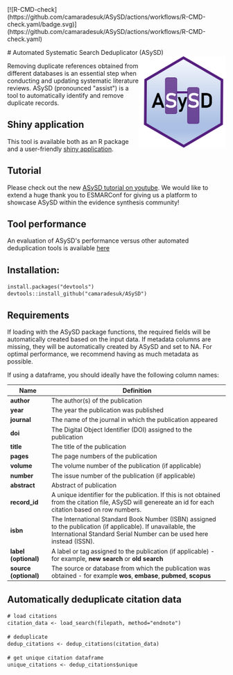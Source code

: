 <!-- badges: start --> [![R-CMD-check](https://github.com/camaradesuk/ASySD/actions/workflows/R-CMD-check.yaml/badge.svg)](https://github.com/camaradesuk/ASySD/actions/workflows/R-CMD-check.yaml) <!-- badges: end -->

\# Automated Systematic Search Deduplicator (ASySD) <img src="man/figures/updated_logo.png" width="200px" align="right"/>

Removing duplicate references obtained from different databases is an essential step when conducting and updating systematic literature reviews. ASySD (pronounced "assist") is a tool to automatically identify and remove duplicate records.

## Shiny application

This tool is available both as an R package and a user-friendly [shiny application](https://camarades.shinyapps.io/ASySD/).

## Tutorial

Please check out the new [ASySD tutorial on youtube](https://www.youtube.com/watch?v=oCR1A_heFcs&t=42s). We would like to extend a huge thank you to ESMARConf for giving us a platform to showcase ASySD within the evidence synthesis community!

## Tool performance

An evaluation of ASySD's performance versus other automated deduplication tools is available [here](https://bmcbiol.biomedcentral.com/articles/10.1186/s12915-023-01686-z#citeas)

## Installation:

```{r}
install.packages("devtools")
devtools::install_github("camaradesuk/ASySD")
```

## Requirements

If loading with the ASySD package functions, the required fields will be automatically created based on the input data. If metadata columns are missing, they will be automatically created by ASySD and set to NA. For optimal performance, we recommend having as much metadata as possible.

If using a dataframe, you should ideally have the following column names:

| **Name**              | **Definition**                                                                                                                                                                        |
|---------------|--------------------------------------------------------|
| **author**            | The author(s) of the publication                                                                                                                                                      |
| **year**              | The year the publication was published                                                                                                                                                |
| **journal**           | The name of the journal in which the publication appeared                                                                                                                             |
| **doi**               | The Digital Object Identifier (DOI) assigned to the publication                                                                                                                       |
| **title**             | The title of the publication                                                                                                                                                          |
| **pages**             | The page numbers of the publication                                                                                                                                                   |
| **volume**            | The volume number of the publication (if applicable)                                                                                                                                  |
| **number**            | The issue number of the publication (if applicable)                                                                                                                                   |
| **abstract**          | Abstract of publication                                                                                                                                                               |
| **record_id**         | A unique identifier for the publication. If this is not obtained from the citation file, ASySD will genereate an id for each citation based on row numbers.                           |
| **isbn**              | The International Standard Book Number (ISBN) assigned to the publication (if applicable). If unavailable, the International Standard Serial Number can be used here instead (ISSN).  |
| **label (optional)**  | A label or tag assigned to the publication (if applicable) - for example, **new search** or **old search**                                                                            |
| **source (optional)** | The source or database from which the publication was obtained - for example **wos**, **embase**, **pubmed**, **scopus**                                                              |

## Automatically deduplicate citation data

```{r}
# load citations 
citation_data <- load_search(filepath, method="endnote")

# deduplicate
dedup_citations <- dedup_citations(citation_data)

# get unique citation dataframe
unique_citations <- dedup_citations$unique 

```
